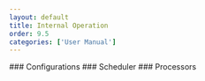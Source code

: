 ```yaml
---
layout: default
title: Internal Operation
order: 9.5
categories: ['User Manual']
---
```

<!-- for the curious users -->
<a id="configurations" />
### Configurations
<!-- TODO: Write this -->

<a id="scheduling" />
### Scheduler
<!-- TODO: Write this -->

<a id="processors" />
### Processors
<!-- TODO: Write this -->
